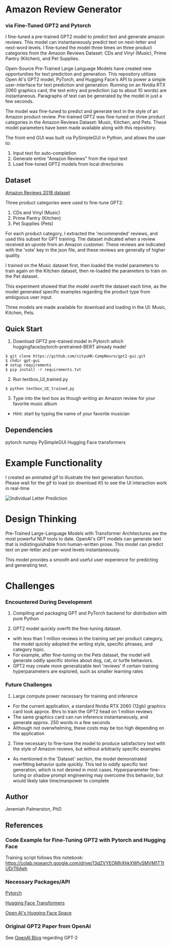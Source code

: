 # Amazon Review Generator
### via Fine-Tuned GPT2 and Pytorch
I fine-tuned a pre-trained GPT2 model to predict text and generate amazon reviews. This model can instantaneously predict text on next-letter and next-word levels. I fine-tuned the model three times on three product categories from the Amazon Reviews Dataset: CDs and Vinyl (Music), Prime Pantry (Kitchen), and Pet Supplies. 
  
Open-Source Pre-Trained Large Language Models have created new opportunities for text prediction and generation. This repository utilizes Open AI's GPT2 model, PyTorch, and Hugging Face's API to power a simple user-interface for text prediction and generation. Running on an Nvidia RTX 2060 graphics card, the text entry and prediction (up to about 10 words) are instantaneous. Paragraphs of text can be generated by the model in just a few seconds.
  
The model was fine-tuned to predict and generate text in the style of an Amazon product review. Pre-trained GPT2 was fine-tuned on three product categories in the Amazon Reviews Dataset: Music, Kitchen, and Pets. These model parameters have been made available along with this repository.
  
The front-end GUI was built via PySimpleGUI in Python, and allows the user to:
1. Input text for auto-completion
2. Generate entire "Amazon Reviews" from the input text
3. Load fine-tuned GPT2 models from local directories 
    
## Dataset
[Amazon Reviews 2018 dataset](https://jmcauley.ucsd.edu/data/amazon/)  
  
Three product categories were used to fine-tune GPT2:
1. CDs and Vinyl (Music)
2. Prime Pantry (Kitchen)
3. Pet Supplies (Pets)
  
For each product category, I extracted the 'recommended' reviews, and used this subset for GPT training. The dataset indicated when a review received an upvote from an Amazon customer. These reviews are indicated with the 'vote' key in the json file, and these reviews are generally of higher quality.

I trained on the Music dataset first, then loaded the model parameters to train again on the Kitchen dataset, then re-loaded the parameters to train on the Pet dataset.  

This experiment showed that the model overfit the dataset each time, as the model generated specific examples regarding the product type from ambiguous user input.
  
Three models are made available for download and loading in the UI: Music, Kitchen, Pets.
  
## Quick Start

1. Download GPT2 pre-trained model in Pytorch which huggingface/pytorch-pretrained-BERT already made!
```Windows CMD
$ git clone https://github.com/cityuHK-CompNeuro/gpt2-gui.git  
$ chdir gpt-gui  
# setup requirements
$ pip install -r requirements.txt
```

2. Run textbox_UI_trained.py
```
$ python textbox_UI_trained.py
```
3. Type into the text box as though writing an Amazon review for your favorite music album  
- Hint: start by typing the name of your favorite musician  
  

## Dependencies
pytorch
numpy
PySimpleGUI
Hugging Face transformers

# Example Functionality
I created an animated gif to illustrate the text generation function.  
Please wait for the gif to load (or download it!) to see the UI interaction work in real-time  
  
![Individual Letter Prediction](/README_support/text_prediction.gif)  
  
<!-- ![Example Artist Prediction](/README_support/frank_z.PNG)   -->
  

# Design Thinking
Pre-Trained Large-Language Models with Transformer Architectures are the most powerful NLP tools to date. OpenAI's GPT models can generate text that is indistinguishable from human-written prose. This model can predict text on per-letter and per-word levels instantaneously. 

This model provides a smooth and useful user experience for predicting and generating text. 
  
# Challenges
### Encountered During Development
1. Compiling and packaging GPT and PyTorch backend for distribution with pure Python
  
2. GPT2 model quickly overfit the fine-tuning dataset. 
- with less than 1 million reviews in the training set per product category, the model quickly adopted the writing style, specific phrases, and category topic.
- For example, after fine-tuning on the Pets dataset, the model will generate oddly specific stories about dog, cat, or turtle behaviors.
- GPT2 may create more generalizable text 'reviews' if certain training hyperparameters are explored, such as smaller learning rates
  
### Future Challenges
1. Large compute power necessary for training and inference  
- For the current application, a standard Nvidia RTX 2060 (12gb) graphics card took approx. 8hrs to train the GPT2 head on 1 million reviews
- The same graphics card can run inference instantaneously, and generate approx. 250 words in a few seconds
- Although not overwhelming, these costs may be too high depending on the application
  
2. Time necessary to fine-tune the model to produce satisfactory text with the style of Amazon reviews, but without arbitrarily specific examples
- As mentioned in the 'Dataset' section, the model demonstrated overfitting behavior quite quickly. This led to oddly specific text generation, which is not desired in most cases. Hyperparameter fine-tuning or shadow prompt engineering may overcome this behavior, but would likely take time/manpower to complete  

## Author

Jeremiah Palmerston, PhD  

## References
  
### Code Example for Fine-Tuning GPT2 with Pytorch and Hugging Face
Training script follows this notebook:  
https://colab.research.google.com/drive/13dZVYEOMhXhkXWfvSMVM1TTtUDrT6Aeh

### Necessary Packages/API
[Pytorch](https://pytorch.org/)  
  
[Hugging Face Transformers](https://huggingface.co/docs/transformers/index)  
  
[Open AI's Hugging Face Space](https://huggingface.co/docs/transformers/model_doc/gpt2)
    
### Original GPT2 Paper from OpenAI
See [OpenAI Blog](https://blog.openai.com/better-language-models/) regarding GPT-2  

